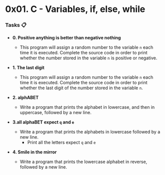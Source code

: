 # 0x01. C - Variables, if, else, while

### Tasks 📋

- **0. Positive anything is better than negative nothing**
     - This program will assign a random number to the variable `n` each time it is executed.
        Complete the source code in order to print whether the number stored in the variable `n` is positive or negative.


- **1. The last digit**
    - This program will assign a random number to the variable `n` each time it is executed.
      Complete the source code in order to print whether the last digit of the number  stored in the variable `n`.


- **2. alphABET**
    - Write a program that prints the alphabet in lowercase, and then in uppercase, followed by a new line.

    
- **3.all alphaBET expect `q` and `e`**
    - Write a program that prints the alphabets in lowercase followed by a new line.
        - Print all the letters expect `q` and `e`


- **4. Smile in the mirror**
    - Write a program that prints the lowercase alphabet in reverse, followed by a new line.
